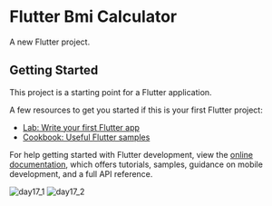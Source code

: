 # Flutter Bmi Calculator

A new Flutter project.

## Getting Started

This project is a starting point for a Flutter application.

A few resources to get you started if this is your first Flutter project:

- [Lab: Write your first Flutter app](https://docs.flutter.dev/get-started/codelab)
- [Cookbook: Useful Flutter samples](https://docs.flutter.dev/cookbook)

For help getting started with Flutter development, view the
[online documentation](https://docs.flutter.dev/), which offers tutorials,
samples, guidance on mobile development, and a full API reference.


![day17_1](https://user-images.githubusercontent.com/125493618/219117575-3f8be586-6e12-43a7-8702-2ea7870af16b.png)
![day17_2](https://user-images.githubusercontent.com/125493618/219117628-5c445fda-b5ec-483c-b074-869f30290a7e.png)

